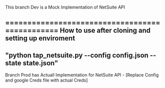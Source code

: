 This branch Dev is a Mock Implementation of NetSuite API 

===============================================
**How to use after cloning and setting up enviroment**
-----------------------------------------------
"python tap_netsuite.py --config config.json --state state.json" 
-----------------------------------------------


Branch Prod has Actuall Implementation for NetSuite API - [Replace Config and google Creds file with actual Creds]